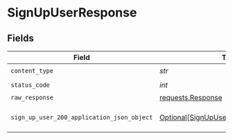 # SignUpUserResponse


## Fields

| Field                                                                                             | Type                                                                                              | Required                                                                                          | Description                                                                                       |
| ------------------------------------------------------------------------------------------------- | ------------------------------------------------------------------------------------------------- | ------------------------------------------------------------------------------------------------- | ------------------------------------------------------------------------------------------------- |
| `content_type`                                                                                    | *str*                                                                                             | :heavy_check_mark:                                                                                | N/A                                                                                               |
| `status_code`                                                                                     | *int*                                                                                             | :heavy_check_mark:                                                                                | N/A                                                                                               |
| `raw_response`                                                                                    | [requests.Response](https://requests.readthedocs.io/en/latest/api/#requests.Response)             | :heavy_minus_sign:                                                                                | N/A                                                                                               |
| `sign_up_user_200_application_json_object`                                                        | [Optional[SignUpUser200ApplicationJSON]](../../models/operations/signupuser200applicationjson.md) | :heavy_minus_sign:                                                                                | The created user and organization                                                                 |